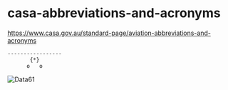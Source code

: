 # casa-abbreviations-and-acronyms

https://www.casa.gov.au/standard-page/aviation-abbreviations-and-acronyms

    -----------------
           {*}
          o   o

![Data61](http://i.imgur.com/uZnp9ke.png)
